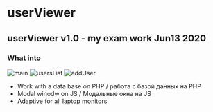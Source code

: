 # userViewer
## userViewer v1.0 - my exam work Jun13 2020
### What into
![main](https://i.ibb.co/zVGQc7m/main.png)
![usersList](https://i.ibb.co/CPyqhGm/users-List.png)
![addUser](https://i.ibb.co/87vQpM2/addUser.png)
* Work with a data base on PHP / работа с базой данных на PHP
* Modal winodw on JS / Модальные окна на JS
* Adaptive for all laptop monitors